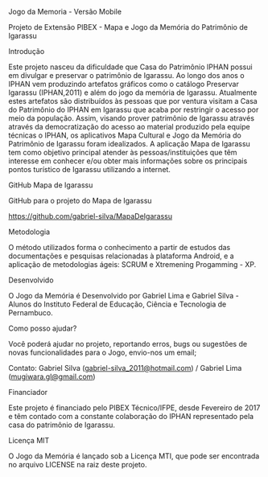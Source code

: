Jogo da Memoria - Versão Mobile

Projeto de Extensão PIBEX - Mapa e Jogo da Memória do Patrimônio de Igarassu

Introdução

Este projeto nasceu da dificuldade que Casa do Patrimônio IPHAN possui em divulgar e preservar o patrimônio de Igarassu. Ao longo dos anos o IPHAN vem produzindo artefatos gráficos como o catálogo Preservar Igarassu (IPHAN,2011) e além do jogo da memória de Igarassu. Atualmente estes artefatos são distribuídos às pessoas que por ventura visitam a Casa do Patrimônio do IPHAN em Igarassu que acaba por restringir o acesso por meio da população. Assim, visando prover patrimônio de Igarassu através através da democratização do acesso ao material produzido pela equipe técnicas o IPHAN, os aplicativos Mapa Cultural e Jogo da Memória do Patrimônio de Igarassu foram idealizados. A aplicação Mapa de Igarassu tem como objetivo principal atender às pessoas/instituições que têm interesse em conhecer e/ou obter mais informações sobre os principais pontos turístico de Igarassu utilizando a internet.

GitHub Mapa de Igarassu

GitHub para o projeto do Mapa de Igarassu

https://github.com/gabriel-silva/MapaDeIgarassu

Metodologia

O método utilizados forma o conhecimento a partir de estudos das documentações e pesquisas relacionadas à plataforma Android, e a aplicação de metodologias ágeis: SCRUM e Xtremening Progamming - XP.

Desenvolvido

O Jogo da Memória é Desenvolvido por Gabriel Lima e Gabriel Silva - Alunos do Instituto Federal de Educação, Ciência e Tecnologia de Pernambuco.

Como posso ajudar?

Você poderá ajudar no projeto, reportando erros, bugs ou sugestões de novas funcionalidades para o Jogo, envio-nos um email;

Contato: Gabriel Silva (gabriel-silva_2011@hotmail.com) / Gabriel Lima (mugiwara.gl@gmail.com)

Financiador

Este projeto é financiado pelo PIBEX Técnico/IFPE, desde Fevereiro de 2017 e têm contado com a constante colaboração do IPHAN representado pela casa do patrimônio de Igarassu.

Licença MIT

O Jogo da Memória é lançado sob a Licença MTI, que pode ser encontrada no arquivo LICENSE na raiz deste projeto.

